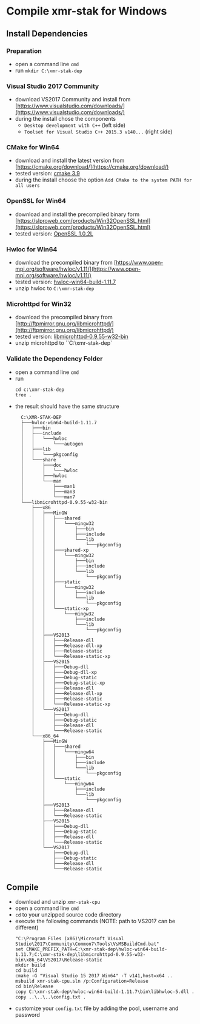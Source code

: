 # Compile **xmr-stak** for Windows

## Install Dependencies

### Preparation

- open a command line `cmd`
- run `mkdir C:\xmr-stak-dep`

### Visual Studio 2017 Community

- download VS2017 Community and install from [https://www.visualstudio.com/downloads/](https://www.visualstudio.com/downloads/)
- during the install chose the components
  - `Desktop development with C++` (left side)
  - `Toolset for Visual Studio C++ 2015.3 v140...` (right side)

### CMake for Win64

- download and install the latest version from [https://cmake.org/download/](https://cmake.org/download/)
- tested version: [cmake 3.9](https://cmake.org/files/v3.9/cmake-3.9.0-rc3-win64-x64.msi)
- during the install choose the option `Add CMake to the system PATH for all users`

### OpenSSL for Win64

- download and install the precompiled binary form [https://slproweb.com/products/Win32OpenSSL.html](https://slproweb.com/products/Win32OpenSSL.html)
- tested version: [OpenSSL 1.0.2L](https://slproweb.com/download/Win64OpenSSL-1_0_2L.exe)

### Hwloc for Win64

- download the precompiled binary from [https://www.open-mpi.org/software/hwloc/v1.11/](https://www.open-mpi.org/software/hwloc/v1.11/)
- tested version: [hwloc-win64-build-1.11.7](https://www.open-mpi.org/software/hwloc/v1.11/downloads/hwloc-win64-build-1.11.7.zip)
- unzip hwloc to `C:\xmr-stak-dep`

### Microhttpd for Win32

- download the precompiled binary from [http://ftpmirror.gnu.org/libmicrohttpd/](http://ftpmirror.gnu.org/libmicrohttpd/)
- tested version: [libmicrohttpd-0.9.55-w32-bin](http://mirror.reismil.ch/gnu/libmicrohttpd/libmicrohttpd-0.9.55-w32-bin.zip)
- unzip microhttpd to ``C:\xmr-stak-dep`

### Validate the Dependency Folder

- open a command line `cmd`
- run
   ```
   cd c:\xmr-stak-dep
   tree .
   ```
- the result should have the same structure
  ```
    C:\XMR-STAK-DEP
    ├───hwloc-win64-build-1.11.7
    │   ├───bin
    │   ├───include
    │   │   └───hwloc
    │   │       └───autogen
    │   ├───lib
    │   │   └───pkgconfig
    │   └───share
    │       ├───doc
    │       │   └───hwloc
    │       ├───hwloc
    │       └───man
    │           ├───man1
    │           ├───man3
    │           └───man7
    └───libmicrohttpd-0.9.55-w32-bin
        ├───x86
        │   ├───MinGW
        │   │   ├───shared
        │   │   │   └───mingw32
        │   │   │       ├───bin
        │   │   │       ├───include
        │   │   │       └───lib
        │   │   │           └───pkgconfig
        │   │   ├───shared-xp
        │   │   │   └───mingw32
        │   │   │       ├───bin
        │   │   │       ├───include
        │   │   │       └───lib
        │   │   │           └───pkgconfig
        │   │   ├───static
        │   │   │   └───mingw32
        │   │   │       ├───include
        │   │   │       └───lib
        │   │   │           └───pkgconfig
        │   │   └───static-xp
        │   │       └───mingw32
        │   │           ├───include
        │   │           └───lib
        │   │               └───pkgconfig
        │   ├───VS2013
        │   │   ├───Release-dll
        │   │   ├───Release-dll-xp
        │   │   ├───Release-static
        │   │   └───Release-static-xp
        │   ├───VS2015
        │   │   ├───Debug-dll
        │   │   ├───Debug-dll-xp
        │   │   ├───Debug-static
        │   │   ├───Debug-static-xp
        │   │   ├───Release-dll
        │   │   ├───Release-dll-xp
        │   │   ├───Release-static
        │   │   └───Release-static-xp
        │   └───VS2017
        │       ├───Debug-dll
        │       ├───Debug-static
        │       ├───Release-dll
        │       └───Release-static
        └───x86_64
            ├───MinGW
            │   ├───shared
            │   │   └───mingw64
            │   │       ├───bin
            │   │       ├───include
            │   │       └───lib
            │   │           └───pkgconfig
            │   └───static
            │       └───mingw64
            │           ├───include
            │           └───lib
            │               └───pkgconfig
            ├───VS2013
            │   ├───Release-dll
            │   └───Release-static
            ├───VS2015
            │   ├───Debug-dll
            │   ├───Debug-static
            │   ├───Release-dll
            │   └───Release-static
            └───VS2017
                ├───Debug-dll
                ├───Debug-static
                ├───Release-dll
                └───Release-static
  ```

## Compile

- download and unzip `xmr-stak-cpu`
- open a command line `cmd`
- `cd` to your unzipped source code directory
- execute the following commands (NOTE: path to VS2017 can be different)
  ```
  "C:\Program Files (x86)\Microsoft Visual Studio\2017\Community\Common7\Tools\VsMSBuildCmd.bat"
  set CMAKE_PREFIX_PATH=C:\xmr-stak-dep\hwloc-win64-build-1.11.7;C:\xmr-stak-dep\libmicrohttpd-0.9.55-w32-bin\x86_64\VS2017\Release-static
  mkdir build
  cd build
  cmake -G "Visual Studio 15 2017 Win64" -T v141,host=x64 ..
  msbuild xmr-stak-cpu.sln /p:Configuration=Release
  cd bin\Release
  copy C:\xmr-stak-dep\hwloc-win64-build-1.11.7\bin\libhwloc-5.dll .
  copy ..\..\..\config.txt .
  ```
- customize your `config.txt` file by adding the pool, username and password

